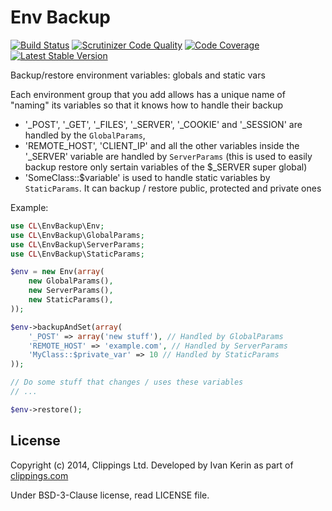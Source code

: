 Env Backup
==========

[![Build Status](https://travis-ci.org/clippings/env-backup.png?branch=master)](https://travis-ci.org/clippings/env-backup)
[![Scrutinizer Code Quality](https://scrutinizer-ci.com/g/clippings/env-backup/badges/quality-score.png?s=5e12a9e615449e2b63cc5bae31fc92f6bb977ca4)](https://scrutinizer-ci.com/g/clippings/env-backup/)
[![Code Coverage](https://scrutinizer-ci.com/g/clippings/env-backup/badges/coverage.png?s=bf4be88c910271150acc5fb0ce2bd1d0585ea524)](https://scrutinizer-ci.com/g/clippings/env-backup/)
[![Latest Stable Version](https://poser.pugx.org/clippings/env-backup/v/stable.png)](https://packagist.org/packages/clippings/env-backup)

Backup/restore environment variables: globals and static vars

Each environment group that you add allows has a unique name of "naming" its variables so that it knows how to handle their backup

 - '\_POST', '\_GET', '\_FILES', '\_SERVER', '\_COOKIE' and '\_SESSION' are handled by the `GlobalParams`,
 - 'REMOTE\_HOST', 'CLIENT\_IP' and all the other variables inside the '\_SERVER' variable are handled by `ServerParams` (this is used to easily backup restore only sertain variables of the $_SERVER super global)
 - 'SomeClass::$variable' is used to handle static variables by `StaticParams`. It can backup / restore public, protected and private ones

Example:

```php
use CL\EnvBackup\Env;
use CL\EnvBackup\GlobalParams;
use CL\EnvBackup\ServerParams;
use CL\EnvBackup\StaticParams;

$env = new Env(array(
	new GlobalParams(),
	new ServerParams(),
	new StaticParams(),
));

$env->backupAndSet(array(
	'_POST' => array('new stuff'), // Handled by GlobalParams
	'REMOTE_HOST' => 'example.com', // Handled by ServerParams
	'MyClass::$private_var' => 10 // Handled by StaticParams
));

// Do some stuff that changes / uses these variables
// ...

$env->restore();
```

## License

Copyright (c) 2014, Clippings Ltd. Developed by Ivan Kerin as part of [clippings.com](http://clippings.com)

Under BSD-3-Clause license, read LICENSE file.
